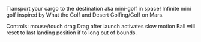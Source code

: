 Transport your cargo to the destination aka mini-golf in space! Infinite mini golf inspired by What the Golf and Desert Golfing/Golf on Mars.

Controls: mouse/touch drag
Drag after launch activates slow motion
Ball will reset to last landing position if to long out of bounds.